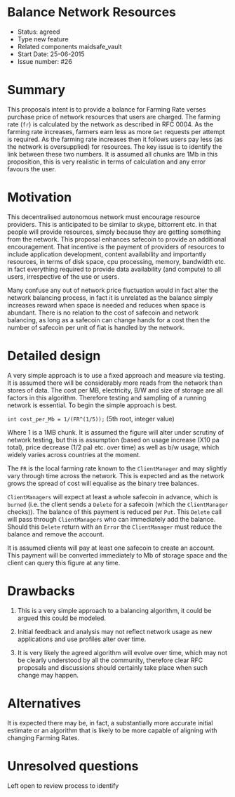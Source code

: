 # Balance Network Resources

- Status: agreed
- Type new feature
- Related components maidsafe_vault
- Start Date: 25-06-2015
- Issue number: #26

# Summary

This proposals intent is to provide a balance for Farming Rate verses purchase price of network resources that users are charged. The farming rate (`fr`) is calculated by the network as described in RFC 0004. As the farming rate increases, farmers earn less as more `Get` requests per attempt is required. As the farming rate increases then it follows users pay less (as the network is oversupplied) for resources. The key issue is to identify the link between these two numbers. It is assumed all chunks are 1Mb in this proposition, this is very realistic in terms of calculation and any error favours the user.

# Motivation

This decentralised autonomous network must encourage resource providers. This is anticipated to be similar to skype, bittorrent etc. in that people will provide resources, simply because they are getting something from the network. This proposal enhances safecoin to provide an additional encouragement. That incentive is the payment of providers of resources to include application development, content availability and importantly resources, in terms of disk space, cpu processing, memory, bandwidth etc. in fact everything required to provide data availability (and compute) to all users, irrespective of the use or users.

Many confuse any out of network price fluctuation would in fact alter the network balancing process, in fact it is unrelated as the balance simply increases reward when space is needed and reduces when space is abundant. There is no relation to the cost of safecoin and network balancing, as long as a safecoin can change hands for a cost then the number of safecoin per unit of fiat is handled by the network.

# Detailed design

A very simple approach is to use a fixed approach and measure via testing. It is assumed there will be considerably more reads from the network than stores of data. The cost per MB, electricity, B/W and size of storage are all factors in this algorithm. Therefore testing and sampling of a running network is essential. To begin the simple approach is best.

`int cost_per_Mb = 1/(FR^(1/5));`  (5th root, integer value)

Where 1 is a 1MB chunk. It is assumed the figure will alter under scrutiny of network testing, but this is assumption (based on usage increase (X10 pa total), price decrease (1/2 pa) etc. over time) as well as b/w usage, which widely varies across countries at the moment.

The `FR` is the local farming rate known to the `ClientManager` and may slightly vary through time across the network. This is expected and as the network grows the spread of cost will equalise as the binary tree balances.

`ClientManagers` will expect at least a whole safecoin in advance, which is `burned` (i.e. the client sends a `Delete` for a safecoin (which the `ClientManager` checks)). The balance of this payment is reduced per `Put`. This `Delete` call will pass through `ClientManagers` who can immediately add the balance. Should this `Delete` return with an `Error` the `ClientManager` must reduce the balance and remove the account.

It is assumed clients will pay at least one safecoin to create an account. This payment will be converted immediately to Mb of storage space and the client can query this figure at any time.

# Drawbacks

1. This is a very simple approach to a balancing algorithm, it could be argued this could be modeled.

2. Initial feedback and analysis may not reflect network usage as new applications and use profiles alter over time.

3. It is very likely the agreed algorithm will evolve over time, which may not be clearly understood by all the community, therefore clear RFC proposals and discussions should certainly take place when such change may happen.

# Alternatives

It is expected there may be, in fact, a substantially more accurate initial estimate or an algorithm that is likely to be more capable of aligning with changing Farming Rates.

# Unresolved questions

Left open to review process to identify
